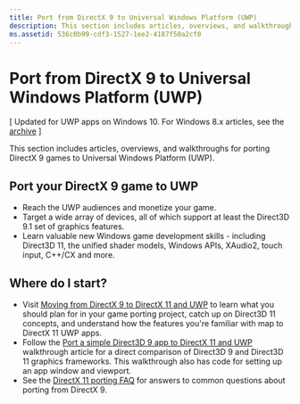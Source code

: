 ```yaml
---
title: Port from DirectX 9 to Universal Windows Platform (UWP)
description: This section includes articles, overviews, and walkthroughs for porting DirectX 9 games to Universal Windows Platform (UWP).
ms.assetid: 536c0b99-cdf3-1527-1ee2-4187f50a2cf0
---
```


# Port from DirectX 9 to Universal Windows Platform (UWP)


\[ Updated for UWP apps on Windows 10. For Windows 8.x articles, see the [archive](http://go.microsoft.com/fwlink/p/?linkid=619132) \]

This section includes articles, overviews, and walkthroughs for porting DirectX 9 games to Universal Windows Platform (UWP).

##  Port your DirectX 9 game to UWP


-   Reach the UWP audiences and monetize your game.
-   Target a wide array of devices, all of which support at least the Direct3D 9.1 set of graphics features.
-   Learn valuable new Windows game development skills - including Direct3D 11, the unified shader models, Windows APIs, XAudio2, touch input, C++/CX and more.

## Where do I start?


-   Visit [Moving from DirectX 9 to DirectX 11 and UWP](porting-considerations.md) to learn what you should plan for in your game porting project, catch up on Direct3D 11 concepts, and understand how the features you're familiar with map to DirectX 11 UWP apps.
-   Follow the [Port a simple Direct3D 9 app to DirectX 11 and UWP](walkthrough--simple-port-from-direct3d-9-to-11-1.md) walkthrough article for a direct comparison of Direct3D 9 and Direct3D 11 graphics frameworks. This walkthrough also has code for setting up an app window and viewport.
-   See the [DirectX 11 porting FAQ](directx-porting-faq.md) for answers to common questions about porting from DirectX 9.

 

 





